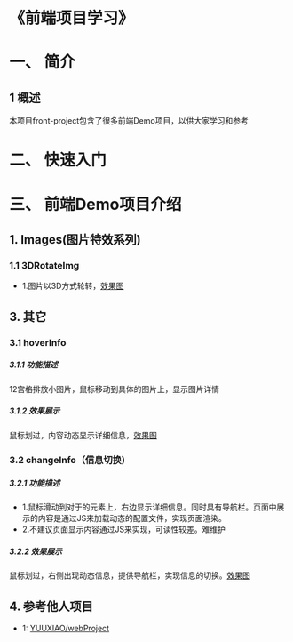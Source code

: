 # 《前端项目学习》

# 一、 简介
## 1 概述
本项目front-project包含了很多前端Demo项目，以供大家学习和参考

# 二、 快速入门

# 三、 前端Demo项目介绍
## 1. Images(图片特效系列)
### 1.1 3DRotateImg
- 1.图片以3D方式轮转，[效果图](http://htmlpreview.github.io/?https://github.com/thinkingfioa/front-project/blob/master/Images/3DRotateImg/index.html)

## 3. 其它
 
### 3.1 hoverInfo

##### 3.1.1 功能描述
12宫格排放小图片，鼠标移动到具体的图片上，显示图片详情

##### 3.1.2 效果展示
鼠标划过，内容动态显示详细信息，[效果图](http://htmlpreview.github.io/?https://github.com/thinkingfioa/front-project/blob/master/hoverInfo/index.html)

### 3.2 changeInfo（信息切换)

##### 3.2.1 功能描述
- 1.鼠标滑动到对于的元素上，右边显示详细信息。同时具有导航栏。页面中展示的内容是通过JS来加载动态的配置文件，实现页面渲染。
- 2.不建议页面显示内容通过JS来实现，可读性较差。难维护

##### 3.2.2 效果展示
鼠标划过，右侧出现动态信息，提供导航栏，实现信息的切换。[效果图]()


## 4. 参考他人项目
- 1: [YUUXIAO/webProject](https://github.com/YUUXIAO/webProject)